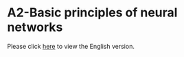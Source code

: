 # A2-Basic principles of neural networks

Please click [here](../基础教程/A2-神经网络基本原理/en-us/) to view the English version.